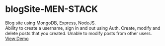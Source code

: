 # blogSite-MEN-STACK

Blog site using MongoDB, Express, NodeJS.<br>
Ability to create a username, sign in and out using Auth. Create, modify and delete posts that you created. Unable to modify posts from other users.<br>
<a href = "#">View Demo</a>

